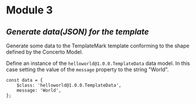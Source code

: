 # Module 3

## _Generate data(JSON) for the template_

Generate some data to the TemplateMark template conforming to the shape defined by the Concerto Model.

Define an instance of the `helloworld@1.0.0.TemplateData` data model. In this case setting the value of the `message` property to the string "World".

```
const data = {
    $class: 'helloworld@1.0.0.TemplateData',
    message: 'World',
};
```